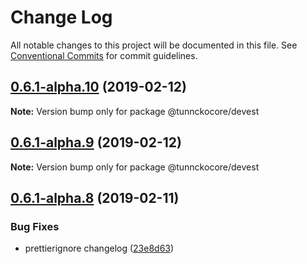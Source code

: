 # Change Log

All notable changes to this project will be documented in this file.
See [Conventional Commits](https://conventionalcommits.org) for commit guidelines.

## [0.6.1-alpha.10](https://github.com/tunnckoCore/hq/compare/@tunnckocore/devest@0.6.1-alpha.9...@tunnckocore/devest@0.6.1-alpha.10) (2019-02-12)

**Note:** Version bump only for package @tunnckocore/devest





## [0.6.1-alpha.9](https://github.com/tunnckoCore/hq/compare/@tunnckocore/devest@0.6.1-alpha.8...@tunnckocore/devest@0.6.1-alpha.9) (2019-02-12)

**Note:** Version bump only for package @tunnckocore/devest





## [0.6.1-alpha.8](https://github.com/tunnckoCore/hq/compare/@tunnckocore/devest@0.6.1-alpha.7...@tunnckocore/devest@0.6.1-alpha.8) (2019-02-11)


### Bug Fixes

* prettierignore changelog ([23e8d63](https://github.com/tunnckoCore/hq/commit/23e8d63))
